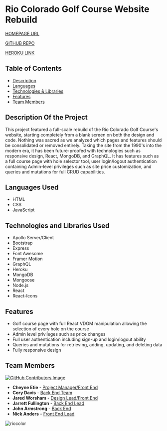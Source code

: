 # Rio Colorado Golf Course Website Rebuild

[HOMEPAGE URL](http://www.riocoloradogolf.com)

[GITHUB REPO](https://github.com/Chewbakkah/UTA-Final-Project/tree/main/rio-colorado-golf)

[HEROKU LINK](https://chewbakkah-riocoloradogolf.herokuapp.com/)

## Table of Contents

- [Description](#description-of-the-project)
- [Languages](#languages-used)
- [Technologies & Libraries](#technologies-and-libraries-used)
- [Features](#features)
- [Team Members](#team-members)

## Description Of the Project

This project featured a full-scale rebuild of the Rio Colorado Golf Course's website, starting completely from a blank screen on both the design and code. Nothing was sacred as we analyzed which pages and features should be consolidated or removed entirely. Taking the site from the 1990's into the modern era, it has been future-proofed with technologies such as responsive design, React, MongoDB, and GraphQL. It has features such as a full course page with hole selector tool, user login/logout authentication containing Admin-level privileges such as site price customization, and queries and mutations for full CRUD capabilities.

## Languages Used

- HTML
- CSS
- JavaScript

## Technologies and Libraries Used

- Apollo Server/Client
- Bootstrap
- Express
- Font Awesome
- Framer Motion
- GraphQL
- Heroku
- MongoDB
- Mongoose
- Node.js
- React
- React-Icons

## Features

- Golf course page with full React VDOM manipulation allowing the selection of every hole on the course
- Admin level privileges such as price changes
- Full user authentication including sign-up and login/logout ability
- Queries and mutations for retrieving, adding, updating, and deleting data
- Fully responsive design

## Team Members

[![GitHub Contributors Image](https://contrib.rocks/image?repo=Chewbakkah/UTA-Final-Project)](https://github.com/Chewbakkah/UTA-Final-Project/graphs/contributors)

- **Cheyne Etie** - [Project Manager/Front End](https://github.com/Chewbakkah)
- **Cory Davis** - [Back End Team](https://github.com/cmd0160)
- **Jared Worsham** - [Design Lead/Front End](https://github.com/jaredtrp)
- **Jarrett Fullington** - [Back End Lead](https://github.com/jarrettcoding)
- **John Armstrong** - [Back End](https://github.com/jackarms)
- **Nick Anders** - [Front End Lead](https://github.com/nickbanders)


![riocolor](https://user-images.githubusercontent.com/92648393/164539596-54c4eeee-69a7-4f64-a24d-f828891c2fc4.JPG)
